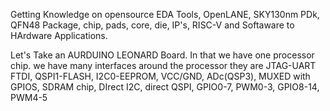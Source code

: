Getting Knowledge on opensource EDA Tools, OpenLANE, SKY130nm PDk, QFN48 Package, chip, pads, core, die, IP's, RISC-V and Softaware to HArdware Applications.

Let's Take an AURDUINO LEONARD Board. In that we have one processor chip. we have many interfaces around the processor they are JTAG-UART FTDI, QSPI1-FLASH, I2C0-EEPROM, VCC/GND, ADc(QSP3), MUXED with GPIOS, SDRAM chip, DIrect I2C, direct QSPI, GPIO0-7, PWM0-3, GPIO8-14, PWM4-5
